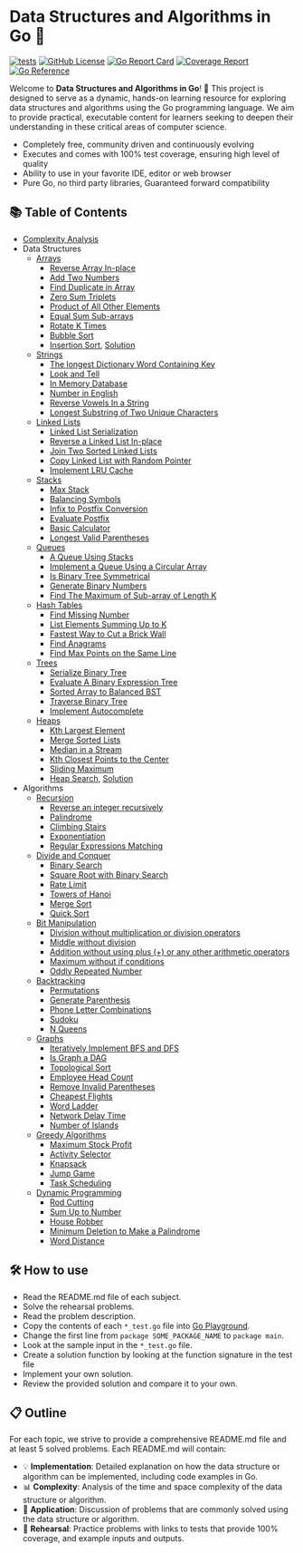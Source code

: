 # Data Structures and Algorithms in Go 🚀

[![tests](https://github.com/spring1843/go-dsa/actions/workflows/tests.yaml/badge.svg)](https://github.com/spring1843/go-dsa/actions/workflows/tests.yaml)
[![GitHub License](https://img.shields.io/badge/License-Apache%202.0-ff69b4.svg)](https://github.com/aws/karpenter/blob/main/LICENSE)
[![Go Report Card](https://goreportcard.com/badge/github.com/spring1843/go-dsa)](https://goreportcard.com/report/github.com/spring1843/go-dsa)
[![Coverage Report](https://coveralls.io/repos/github/spring1843/go-dsa/badge.svg?branch=main)](https://coveralls.io/github/spring1843/go-dsa?branch=main)
[![Go Reference](https://pkg.go.dev/badge/github.com/spring1843/go-dsa.svg)](https://pkg.go.dev/github.com/spring1843/go-dsa)

Welcome to **Data Structures and Algorithms in Go**! 🎉 This project is designed to serve as a dynamic, hands-on learning resource for exploring data structures and algorithms using the Go programming language. We aim to provide practical, executable content for learners seeking to deepen their understanding in these critical areas of computer science.

* Completely free, community driven and continuously evolving
* Executes and comes with 100% test coverage, ensuring high level of quality
* Ability to use in your favorite IDE, editor or web browser
* Pure Go, no third party libraries, Guaranteed forward compatibility

## 📚 Table of Contents

* [Complexity Analysis](complexity.md)
* Data Structures
    * [Arrays](./array/README.md)
        * [Reverse Array In-place](./array/reverse_inplace_test.go)
        * [Add Two Numbers](./array/add_two_numbers_test.go)
        * [Find Duplicate in Array](./array/find_duplicate_in_array_test.go)
        * [Zero Sum Triplets](./array/zero_sum_triplets_test.go)
        * [Product of All Other Elements](./array/product_of_all_other_elements_test.go)
        * [Equal Sum Sub-arrays](./array/equal_sum_subarrays_test.go)
        * [Rotate K Times](./array/rotate_k_steps_test.go)
        * [Bubble Sort](./array/bubble_sort_test.go)
        * [Insertion Sort](./array/insertion_sort_test.go), [Solution](./array/insertion_sort.go)
    * [Strings](./strings/README.md)
        * [The longest Dictionary Word Containing Key](./strings/longest_dictionary_word_test.go)
        * [Look and Tell](./strings/look_and_tell_test.go)
        * [In Memory Database](./strings/in_memory_database_test.go)
        * [Number in English](./strings/number_in_english_test.go)
        * [Reverse Vowels In a String](./strings/reverse_vowels_test.go)
        * [Longest Substring of Two Unique Characters](./strings/longest_substring_test.go)
    * [Linked Lists](./linkedlist/README.md)
        * [Linked List Serialization](./linkedlist/serialization_test.go)
        * [Reverse a Linked List In-place](./linkedlist/reverse_in_place_test.go)
        * [Join Two Sorted Linked Lists](./linkedlist/join_sorted_lists_test.go)
        * [Copy Linked List with Random Pointer](./linkedlist/copy_linklist_with_random_pointer_test.go)
        * [Implement LRU Cache](./linkedlist/lru_cache_test.go)
    * [Stacks](./stack/README.md)
        * [Max Stack](./stack/max_stack_test.go)
        * [Balancing Symbols](./stack/balancing_symbols_test.go)
        * [Infix to Postfix Conversion](./stack/infix_to_postfix_test.go)
        * [Evaluate Postfix](./stack/evaluate_postfix_test.go)
        * [Basic Calculator](./stack/basic_calculator_test.go)
        * [Longest Valid Parentheses](./stack/longest_valid_parentheses_test.go)
    * [Queues](./queue/README.md)
        * [A Queue Using Stacks](./queue/queue_using_stacks_test.go)
        * [Implement a Queue Using a Circular Array](./queue/queue_using_circular_array_test.go)
        * [Is Binary Tree Symmetrical](./queue/is_tree_symmetrical_test.go)
        * [Generate Binary Numbers](./queue/generate_binary_numbers_test.go)
        * [Find The Maximum of Sub-array of Length K](./queue/maximum_of_sub_arrays_test.go)
    * [Hash Tables](./hashtable/README.md)
        * [Find Missing Number](./hashtable/missing_number_test.go)
        * [List Elements Summing Up to K](./hashtable/sum_up_to_k_test.go)
        * [Fastest Way to Cut a Brick Wall](./hashtable/find_anagrams_test.go)
        * [Find Anagrams](./hashtable/find_anagrams_test.go)
        * [Find Max Points on the Same Line](./hashtable/max_points_on_line_test.go)
    * [Trees](./tree/README.md)
        * [Serialize Binary Tree](./tree/serialize_tree_test.go)
        * [Evaluate A Binary Expression Tree](./tree/evaluate_expression_test.go)
        * [Sorted Array to Balanced BST](./tree/sorted_array_to_balanced_bsd_test.go)
        * [Traverse Binary Tree](./tree/traverse_binary_tree_test.go)
        * [Implement Autocomplete](./tree/auto_complete_test.go)
    * [Heaps](./heap/README.md)
        * [Kth Largest Element](./heap/kth_largest_element_test.go)
        * [Merge Sorted Lists](./heap/merge_sorted_list_test.go)
        * [Median in a Stream](./heap/median_in_a_stream_test.go)
        * [Kth Closest Points to the Center](./heap/k_closest_points_to_origin_test.go)
        * [Sliding Maximum](./heap/sliding_maximum_test.go)
        * [Heap Search](./heap/heap_search_test.go), [Solution](./heap/heap_search.go)
* Algorithms
    * [Recursion](./recursion/README.md)
        * [Reverse an integer recursively](./recursion/reverse_number_test.go)
        * [Palindrome](./recursion/is_palindrome_test.go)
        * [Climbing Stairs](./recursion/climbing_stairs_test.go)
        * [Exponentiation](./recursion/exponentiation_test.go)
        * [Regular Expressions Matching](./recursion/)
    * [Divide and Conquer](./dnc//README.md)
        * [Binary Search](./dnc/binary_search_test.go)
        * [Square Root with Binary Search](./dnc/square_root_test.go)
        * [Rate Limit](./dnc/rate_limit_test.go)
        * [Towers of Hanoi](./dnc/towers_of_hanoi_test.go)
        * [Merge Sort](./dnc/merge_sort_test.go)
        * [Quick Sort](./dnc/quick_sort_test.go)
    * [Bit Manipulation](./bit//README.md)
        * [Division without multiplication or division operators](./bit/division_without_operators_test.go)
        * [Middle without division](./bit/middle_without_division_test.go)
        * [Addition without using plus (+) or any other arithmetic operators](./bit/addition_without_operators_test.go)
        * [Maximum without if conditions](./bit/max_function_without_conditions_test.go)
        * [Oddly Repeated Number](./bit/oddly_repeated_number_test.go)
    * [Backtracking](./backtracking//README.md)
        * [Permutations](./backtracking/permutations_test.go)
        * [Generate Parenthesis](./backtracking/generate_parenthesis_test.go)
        * [Phone Letter Combinations](./backtracking/phone_letter_combinations_test.go)
        * [Sudoku](./backtracking/sudoku_test.go)
        * [N Queens](./backtracking/n_queens_test.go)
    * [Graphs](./graph/README.md)
        * [Iteratively Implement BFS and DFS](./graph/iterative_traversal_test.go)
        * [Is Graph a DAG](./graph/is_dag_test.go)
        * [Topological Sort](./graph/topological_sort_test.go)
        * [Employee Head Count](./graph/employee_headcount_test.go)
        * [Remove Invalid Parentheses](./graph/remove_invalid_parentheses_test.go)
        * [Cheapest Flights](./graph/cheapest_flights_test.go)
        * [Word Ladder](./graph/word_ladder_test.go)
        * [Network Delay Time](./graph/network_delay_time_test.go)
        * [Number of Islands](./graph/number_of_islands_test.go)
    * [Greedy Algorithms](./greedy/README.md)
        * [Maximum Stock Profit](./greedy/max_stock_profit_test.go)
        * [Activity Selector](./greedy/activity_selector_test.go)
        * [Knapsack](./greedy/knapsack_test.go)
        * [Jump Game](./greedy/jump_game_test.go)
        * [Task Scheduling](./greedy/task_scheduling_test.go)
    * [Dynamic Programming](./dp/README.md)
        * [Rod Cutting](./dp/rod_cutting_test.go)
        * [Sum Up to Number](./dp/sum_up_to_integer_test.go)
        * [House Robber](./dp/house_robber_test.go)
        * [Minimum Deletion to Make a Palindrome](./dp/minimum_deletion_to_make_palindrome_test.go)
        * [Word Distance](./dp/word_distance_test.go)

## 🛠️ How to use

* Read the README.md file of each subject.
* Solve the rehearsal problems.
* Read the problem description.
* Copy the contents of each `*_test.go` file into [Go Playground](https://go.dev/play/).
* Change the first line from `package SOME_PACKAGE_NAME` to `package main`.
* Look at the sample input in the `*_test.go` file.
* Create a solution function by looking at the function signature in the test file
* Implement your own solution.
* Review the provided solution and compare it to your own.

## 📋 Outline

For each topic, we strive to provide a comprehensive README.md file and at least 5 solved problems. Each README.md will contain:

* 💡 **Implementation**: Detailed explanation on how the data structure or algorithm can be implemented, including code examples in Go.
* 📊 **Complexity**: Analysis of the time and space complexity of the data structure or algorithm.
* 🎯 **Application**: Discussion of problems that are commonly solved using the data structure or algorithm.
* 📝 **Rehearsal**: Practice problems with links to tests that provide 100% coverage, and example inputs and outputs.
